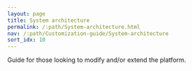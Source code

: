 ```yaml
---
layout: page
title: System architecture
permalink: /:path/System-architecture.html
nav: /:path/Customization-guide/System-architecture
sort_idx: 10
---
```


Guide for those looking to modify and/or extend the platform.